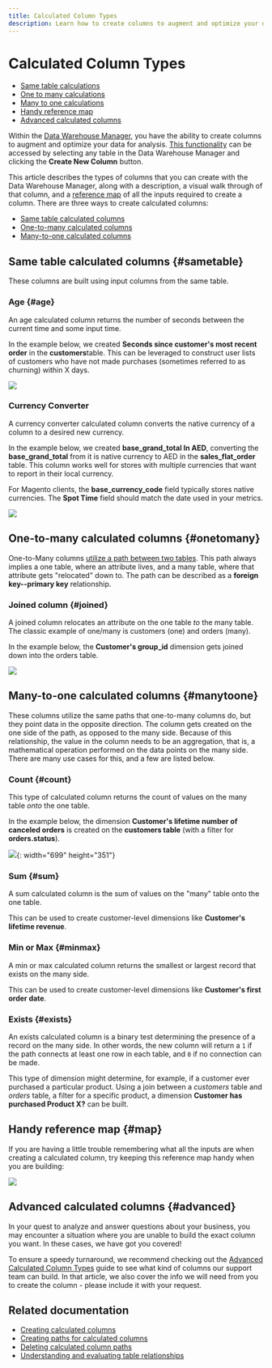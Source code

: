 ```yaml
---
title: Calculated Column Types
description: Learn how to create columns to augment and optimize your data for analysis.
---
```

# Calculated Column Types

* [Same table calculations](#sametable)
* [One to many calculations](#onetomany)
* [Many to one calculations](#manytoone)
* [Handy reference map](#map)
* [Advanced calculated columns](#advanced)

Within the [Data Warehouse Manager](../data-warehouse-mgr/tour-dwm.md), you have the ability to create columns to augment and optimize your data for analysis. [This functionality](../data-warehouse-mgr/creating-calculated-columns.md) can be accessed by selecting any table in the Data Warehouse Manager and clicking the **Create New Column** button.

This article describes the types of columns that you can create with the Data Warehouse Manager, along with a description, a visual walk through of that column, and a [reference map](#map) of all the inputs required to create a column. There are three ways to create calculated columns:

* [Same table calculated columns](#sametable)
* [One-to-many calculated columns](#onetomany)
* [Many-to-one calculated columns](#manytoone)

## Same table calculated columns {#sametable}

These columns are built using input columns from the same table.

### Age {#age}

An age calculated column returns the number of seconds between the current time and some input time.

In the example below, we created **Seconds since customer's most recent order** in the **customers**table. This can be leveraged to construct user lists of customers who have not made purchases (sometimes referred to as churning) within X days.

![](../../assets/age.gif)

### Currency Converter

A currency converter calculated column converts the native currency of a column to a desired new currency.

In the example below, we created **base\_grand\_total In AED**, converting the **base\_grand\_total** from it is native currency to AED in the **sales\_flat\_order** table. This column works well for stores with multiple currencies that want to report in their local currency.

For Magento clients, the **base\_currency\_code** field typically stores native currencies. The **Spot Time** field should match the date used in your metrics.

![](../../assets/currency_converter.png)

## One-to-many calculated columns {#onetomany}

One-to-Many columns [utilize a path between two tables](../data-analyst/data-warehouse-mgr/create-paths-calc-columns.md). This path always implies a one table, where an attribute lives, and a many table, where that attribute gets "relocated" down to. The path can be described as a **foreign key--primary key** relationship.

### Joined column {#joined}

A joined column relocates an attribute on the one table *to* the many table. The classic example of one/many is customers (one) and orders (many).

In the example below, the **Customer's group\_id** dimension gets joined down into the orders table.

![](../../assets/joined_column.gif)

## Many-to-one calculated columns {#manytoone}

These columns utilize the same paths that one-to-many columns do, but they point data in the opposite direction. The column gets created on the one side of the path, as opposed to the many side. Because of this relationship, the value in the column needs to be an aggregation, that is, a mathematical operation performed on the data points on the many side. There are many use cases for this, and a few are listed below.

### Count {#count}

This type of calculated column returns the count of values on the many table *onto* the one table.

In the example below, the dimension **Customer's lifetime number of canceled orders** is created on the **customers table** (with a filter for **orders.status**).

![](../../assets/many_to_one.gif){: width="699" height="351"}

### Sum {#sum}

A sum calculated column is the sum of values on the "many" table onto the one table.

This can be used to create customer-level dimensions like **Customer's lifetime revenue**.

### Min or Max {#minmax}

A min or max calculated column returns the smallest or largest record that exists on the many side.

This can be used to create customer-level dimensions like **Customer's first order date**.

### Exists {#exists}

An exists calculated column is a binary test determining the presence of a record on the many side. In other words, the new column will return a `1` if the path connects at least one row in each table, and `0` if no connection can be made.

This type of dimension might determine, for example, if a customer ever purchased a particular product. Using a join between a _customers_ table and _orders_ table, a filter for a specific product, a dimension **Customer has purchased Product X?** can be built.

## Handy reference map {#map}

If you are having a little trouble remembering what all the inputs are when creating a calculated column, try keeping this reference map handy when you are building:

![](../../assets/merged_reference_map.png)

## Advanced calculated columns {#advanced}

In your quest to analyze and answer questions about your business, you may encounter a situation where you are unable to build the exact column you want. In these cases, we have got you covered!

To ensure a speedy turnaround, we recommend checking out the [Advanced Calculated Column Types](../data-analyst/data-warehouse-mgr/adv-calc-columns.md) guide to see what kind of columns our support team can build. In that article, we also cover the info we will need from you to create the column - please include it with your request.

## Related documentation

* [Creating calculated columns](../data-analyst/data-warehouse-mgr/creating-calculated-columns.md)
* [Creating paths for calculated columns](../data-analyst/data-warehouse-mgr/create-paths-calc-columns.md)
* [Deleting calculated column paths](../data-analyst/data-warehouse-mgr/delete-calc-column-paths.md)
* [Understanding and evaluating table relationships](../data-analyst/data-warehouse-mgr/table-relationships.md)
